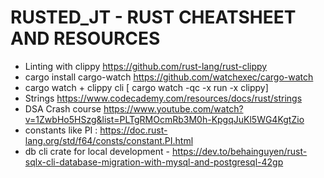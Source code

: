 # RUSTED_JT - RUST CHEATSHEET AND RESOURCES

- Linting with clippy     https://github.com/rust-lang/rust-clippy
- cargo install cargo-watch    https://github.com/watchexec/cargo-watch
- cargo watch + clippy       cli [ cargo watch -qc -x run -x clippy]
- Strings https://www.codecademy.com/resources/docs/rust/strings
- DSA Crash course   https://www.youtube.com/watch?v=1ZwbHo5HSzg&list=PLTgRMOcmRb3M0h-KpgqJuKl5WG4KgtZio
- constants like PI : https://doc.rust-lang.org/std/f64/consts/constant.PI.html
- db cli crate for local development - https://dev.to/behainguyen/rust-sqlx-cli-database-migration-with-mysql-and-postgresql-42gp

